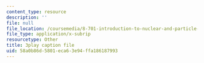 ```yaml
---
content_type: resource
description: ''
file: null
file_location: /coursemedia/8-701-introduction-to-nuclear-and-particle-physics-fall-2020/58a0b86d5801eca63e94ffa186187993_ecIB8DWNyWA.srt
file_type: application/x-subrip
resourcetype: Other
title: 3play caption file
uid: 58a0b86d-5801-eca6-3e94-ffa186187993
---
```

